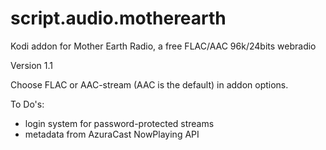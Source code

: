 # script.audio.motherearth
Kodi addon for Mother Earth Radio, a free FLAC/AAC 96k/24bits webradio

Version 1.1

Choose FLAC or AAC-stream (AAC is the default) in addon options.

To Do's:
- login system for password-protected streams
- metadata from AzuraCast NowPlaying API
